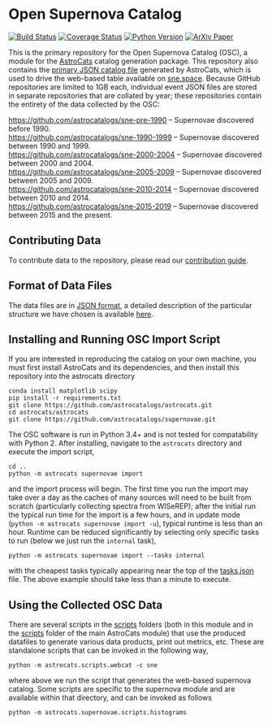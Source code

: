 # Open Supernova Catalog #

[![Build Status](https://img.shields.io/travis/astrocatalogs/supernovae.svg)](https://travis-ci.org/astrocatalogs/supernovae)
[![Coverage Status](https://coveralls.io/repos/github/astrocatalogs/supernovae/badge.svg?branch=master)](https://coveralls.io/github/astrocatalogs/supernovae?branch=master)
[![Python Version](https://img.shields.io/badge/python-3.4%2C%203.5-blue.svg)](https://www.python.org)
[![ArXiv Paper](https://img.shields.io/badge/arXiv-1605.01054-green.svg?style=flat)](http://arxiv.org/abs/1605.01054)

This is the primary repository for the Open Supernova Catalog (OSC), a module for the [AstroCats](https://github.com/astrocatalogs/astrocats) catalog generation package. This repository also contains the [primary JSON catalog file](https://github.com/astrocatalogs/supernovae/blob/master/output/catalog.json) generated by AstroCats, which is used to drive the web-based table available on [sne.space](https://sne.space). Because GitHub repositories are limited to 1GB each, individual event JSON files are stored in separate repositories that are collated by year; these repositories contain the entirety of the data collected by the OSC:

https://github.com/astrocatalogs/sne-pre-1990 – Supernovae discovered before 1990.  
https://github.com/astrocatalogs/sne-1990-1999 – Supernovae discovered between 1990 and 1999.  
https://github.com/astrocatalogs/sne-2000-2004 – Supernovae discovered between 2000 and 2004.  
https://github.com/astrocatalogs/sne-2005-2009 – Supernovae discovered between 2005 and 2009.  
https://github.com/astrocatalogs/sne-2010-2014 – Supernovae discovered between 2010 and 2014.  
https://github.com/astrocatalogs/sne-2015-2019 – Supernovae discovered between 2015 and the present.

## Contributing Data ##

To contribute data to the repository, please read our [contribution guide](https://sne.space/contribute/).

## Format of Data Files ##

The data files are in [JSON format](http://www.json.org/), a detailed description of the particular structure we have chosen is available [here](https://github.com/astrocatalogs/supernovae/blob/master/SCHEMA.md).

## Installing and Running OSC Import Script ##

If you are interested in reproducing the catalog on your own machine, you must first install AstroCats and its dependencies, and then install this repository into the astrocats directory

```shell
conda install matplotlib scipy
pip install -r requirements.txt
git clone https://github.com/astrocatalogs/astrocats.git
cd astrocats/astrocats
git clone https://github.com/astrocatalogs/supernovae.git
```

The OSC software is run in Python 3.4+ and is not tested for compatability with Python 2. After installing, navigate to the `astrocats` directory and execute the import script,

```shell
cd ..
python -m astrocats supernovae import
```

and the import process will begin. The first time you run the import may take over a day as the caches of many sources will need to be built from scratch (particularly collecting spectra from WISeREP); after the initial run the typical run time for the import is a few hours, and in update mode (`python -m astrocats supernovae import -u`), typical runtime is less than an hour. Runtime can be reduced significantly by selecting only specific tasks to run (below we just run the `internal` task),

```shell
python -m astrocats supernovae import --tasks internal
```

with the cheapest tasks typically appearing near the top of the [tasks.json](https://github.com/astrocatalogs/supernovae/blob/master/input/tasks.json) file. The above example should take less than a minute to execute.

## Using the Collected OSC Data ##

There are several scripts in the [scripts](https://github.com/astrocatalogs/supernovae/blob/master/scripts) folders (both in this module and in the [scripts](https://github.com/astrocatalogs/astrocats/blob/master/scripts) folder of the main AstroCats module) that use the produced datafiles to generate various data products, print out metrics, etc. These are standalone scripts that can be invoked in the following way,

```shell
python -m astrocats.scripts.webcat -c sne
```

where above we run the script that generates the web-based supernova catalog. Some scripts are specific to the supernova module and are available within that directory, and can be invoked as follows

```shell
python -m astrocats.supernovae.scripts.histograms
```
